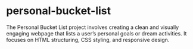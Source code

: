 # personal-bucket-list
The Personal Bucket List project involves creating a clean and visually engaging webpage that lists a user’s personal goals or dream activities. It focuses on HTML structuring, CSS styling, and responsive design. 
